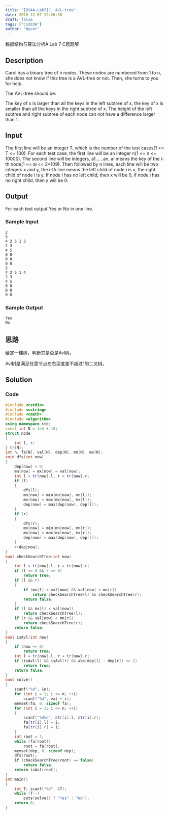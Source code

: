 ```yaml
---
title: "[DSAA-Lab7]C. AVL-tree"
date: 2018-12-07 19:26:50
draft: false
tags: ["CS203A"]
author: "Wycer"
---
```


数据结构与算法分析A Lab 7 C题题解

<!-- more -->

## Description

 Carol has a binary tree of n nodes. These nodes are numbered from 1 to n, she does not know if this tree is a AVL-tree or not. Then, she turns to you for help.

The AVL-tree should be:

The key of x is larger than all the keys in the left subtree of x, the key of x is smaller than all the keys in the right subtree of x. The height of the left subtree and right subtree of each node can not have a difference larger than 1. 

## Input

The first line will be an integer T, which is the number of the test cases(1 <= T <= 100). For each test case, the first line will be an integer n(1 <= n <= 10000). The second line will be integers, a1……an, ai means the key of the i-th node(1 <= ai <= 2*109). Then followed by n lines, each line will be two integers x and y, the i-th line means the left child of node i is x, the right child of node i is y. If node i has no left child, then x will be 0, if node i has no right child, then y will be 0.

## Output

For each test output Yes or No in one line.

### Sample Input
```
2
5
4 2 5 1 3
2 3
4 5
0 0
0 0
0 0
5 
4 2 5 1 4
2 3
4 5
0 0
0 0
0 0
```
### Sample Output
```
Yes
No
```

## 思路

给定一棵树，判断其是否是Avl树。

Avl树是满足任意节点左右深度差不超过1的二叉树。

## Solution

### Code
``` cpp
#include <cstdio>
#include <cstring>
#include <cmath>
#include <algorithm>
using namespace std;
const int N = 1e4 + 10;
struct node
{
    int l, r;
} tr[N];
int n, fa[N], val[N], dep[N], mn[N], mx[N];
void dfs(int now)
{
    dep[now] = 0;
    mn[now] = mx[now] = val[now];
    int l = tr[now].l, r = tr[now].r;
    if (l) 
    {
        dfs(l);
        mn[now] = min(mn[now], mn[l]);
        mx[now] = max(mx[now], mx[l]);
        dep[now] = max(dep[now], dep[l]);
    }
    if (r)
    {
        dfs(r);
        mn[now] = min(mn[now], mn[r]);
        mx[now] = max(mx[now], mx[r]);
        dep[now] = max(dep[now], dep[r]);
    }
    ++dep[now];
}
bool checkSearchTree(int now)
{
    int l = tr[now].l, r = tr[now].r;
    if (l == 0 && r == 0)
        return true;
    if (l && r)
    {
        if (mx[l] < val[now] && val[now] < mn[r])
            return checkSearchTree(l) && checkSearchTree(r);
        return false;
    }
    if (l && mx[l] < val[now])
        return checkSearchTree(l);
    if (r && val[now] < mn[r])
        return checkSearchTree(r);
    return false;
}
bool isAvl(int now)
{
    if (now == 0)
        return true;
    int l = tr[now].l, r = tr[now].r;
    if (isAvl(l) && isAvl(r) && abs(dep[l] - dep[r]) <= 1)
        return true;
    return false;
}
bool solve()
{
    scanf("%d", &n);
    for (int i = 1; i <= n; ++i)
        scanf("%d", val + i);
    memset(fa, 0, sizeof fa);
    for (int i = 1; i <= n; ++i)
    {
        scanf("%d%d", &tr[i].l, &tr[i].r);
        fa[tr[i].l] = i;
        fa[tr[i].r] = i;
    }
    int root = 1;
    while (fa[root])
        root = fa[root];
    memset(dep, 0, sizeof dep);
    dfs(root);
    if (checkSearchTree(root) == false)
        return false;
    return isAvl(root);
}
int main()
{
    int T; scanf("%d", &T);
    while (T--)
        puts(solve() ? "Yes" : "No");
    return 0;
}
```